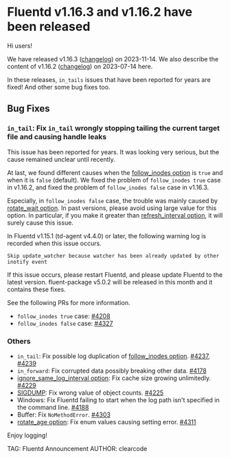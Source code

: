 # Fluentd v1.16.3 and v1.16.2 have been released

Hi users!

We have released v1.16.3 ([changelog](https://github.com/fluent/fluentd/blob/v1.16/CHANGELOG.md#release-v1163---20231114)) on 2023-11-14.
We also describe the content of v1.16.2 ([changelog](https://github.com/fluent/fluentd/blob/v1.16/CHANGELOG.md#release-v1162---20230714)) on 2023-07-14 here.

In these releases, `in_tails` issues that have been reported for years are fixed!
And other some bug fixes too.

## Bug Fixes

### `in_tail`: Fix `in_tail` wrongly stopping tailing the current target file and causing handle leaks

This issue has been reported for years.
It was looking very serious, but the cause remained unclear until recently.

At last, we found different causes when the [follow_inodes option](https://docs.fluentd.org/input/tail#follow_inodes) is `true` and when it is `false` (default).
We fixed the problem of `follow_inodes true` case in v1.16.2, and fixed the problem of `follow_inodes false` case in v1.16.3.

Especially, in `follow_inodes false` case, the trouble was mainly caused by [rotate_wait option](https://docs.fluentd.org/input/tail#rotate_wait).
In past versions, please avoid using large value for this option.
In particular, if you make it greater than [refresh_interval option](https://docs.fluentd.org/input/tail#refresh_interval), it will surely cause this issue.

In Fluentd v1.15.1 (td-agent v4.4.0) or later, the following warning log is recorded when this issue occurs.

```
Skip update_watcher because watcher has been already updated by other inotify event
```

If this issue occurs, please restart Fluentd, and please update Fluentd to the latest version.
fluent-package v5.0.2 will be released in this month and it contains these fixes.

See the following PRs for more information.

* `follow_inodes true` case: [#4208](https://github.com/fluent/fluentd/pull/4208)
* `follow_inodes false` case: [#4327](https://github.com/fluent/fluentd/pull/4327)

### Others

* `in_tail`: Fix possible log duplication of [follow_inodes option](https://docs.fluentd.org/input/tail#follow_inodes). [#4237](https://github.com/fluent/fluentd/pull/4237), [#4239](https://github.com/fluent/fluentd/pull/4239)
* `in_forward`: Fix corrupted data possibly breaking other data. [#4178](https://github.com/fluent/fluentd/pull/4178)
* [ignore_same_log_interval option](https://docs.fluentd.org/deployment/system-config#ignore_same_log_interval): Fix cache size growing unlimitedly. [#4229](https://github.com/fluent/fluentd/pull/4229)
* [SIGDUMP](https://docs.fluentd.org/deployment/trouble-shooting#dump-fluentds-internal-information): Fix wrong value of object counts. [#4225](https://github.com/fluent/fluentd/pull/4225)
* Windows: Fix Fluentd failing to start when the log path isn't specified in the command line. [#4188](https://github.com/fluent/fluentd/pull/4188)
* Buffer: Fix `NoMethodError`. [#4303](https://github.com/fluent/fluentd/pull/4303)
* [rotate_age option](https://docs.fluentd.org/deployment/system-config#rotate_age): Fix enum values causing setting error. [#4311](https://github.com/fluent/fluentd/pull/4311)

Enjoy logging!

TAG: Fluentd Announcement
AUTHOR: clearcode
